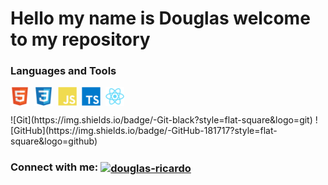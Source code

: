 <!--
**Drslx/Drslx** is a ✨ _special_ ✨ repository because its `README.md` (this file) appears on your GitHub profile.
-->

<h1>
Hello my name is Douglas
welcome to my repository</h1>


<h3 align="left">Languages and Tools</h3>

<div style="display: inline_block">
  
  <img align="center" alt="Jose-HTML" height="30" width="30" src="https://raw.githubusercontent.com/devicons/devicon/master/icons/html5/html5-original.svg">&nbsp;
  <img align="center" alt="Jose-CSS" height="30" width="30" src="https://raw.githubusercontent.com/devicons/devicon/master/icons/css3/css3-original.svg">&nbsp;
  <img align="center" alt="Jose-Js" height="30" width="30" src="https://raw.githubusercontent.com/devicons/devicon/master/icons/javascript/javascript-plain.svg">&nbsp;
  <img align="center" alt="Jose-Ts" height="30" width="30" src="https://raw.githubusercontent.com/devicons/devicon/master/icons/typescript/typescript-original.svg">&nbsp;
  <img align="center" alt="React" height="30" width="30" src="https://raw.githubusercontent.com/devicons/devicon/master/icons/react/react-original.svg">&nbsp;
</div>
  
  <div>
![Git](https://img.shields.io/badge/-Git-black?style=flat-square&logo=git)
![GitHub](https://img.shields.io/badge/-GitHub-181717?style=flat-square&logo=github)
  </div>
  
 <div>
    <h3 align="left">Connect with me:
     <a href="https://linkedin.com/in/https://www.linkedin.com/in/douglas-ricardo-b056041b5/" target="blank"><img align="center"         src="https://raw.githubusercontent.com/rahuldkjain/github-profile-readme-generator/master/src/images/icons/Social/linked-in-alt.svg" alt="douglas-ricardo" height="20" width="30" /></a></h3>
</div>
